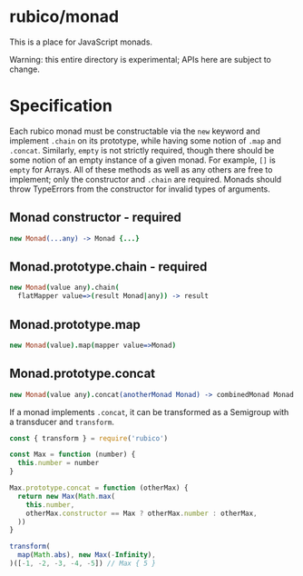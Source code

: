 # rubico/monad

This is a place for JavaScript monads.

Warning: this entire directory is experimental; APIs here are subject to change.

# Specification

Each rubico monad must be constructable via the `new` keyword and implement `.chain` on its prototype, while having some notion of `.map` and `.concat`. Similarly, `empty` is not strictly required, though there should be some notion of an empty instance of a given monad. For example, `[]` is `empty` for Arrays. All of these methods as well as any others are free to implement; only the constructor and `.chain` are required. Monads should throw TypeErrors from the constructor for invalid types of arguments.

## Monad constructor - required
```coffeescript
new Monad(...any) -> Monad {...}
```

## Monad.prototype.chain - required
```coffeescript
new Monad(value any).chain(
  flatMapper value=>(result Monad|any)) -> result
```

## Monad.prototype.map
```coffeescript
new Monad(value).map(mapper value=>Monad)
```

## Monad.prototype.concat
```coffeescript
new Monad(value any).concat(anotherMonad Monad) -> combinedMonad Monad
```

If a monad implements `.concat`, it can be transformed as a Semigroup with a transducer and `transform`.

```javascript
const { transform } = require('rubico')

const Max = function (number) {
  this.number = number
}

Max.prototype.concat = function (otherMax) {
  return new Max(Math.max(
    this.number,
    otherMax.constructor == Max ? otherMax.number : otherMax,
  ))
}

transform(
  map(Math.abs), new Max(-Infinity),
)([-1, -2, -3, -4, -5]) // Max { 5 }
```
